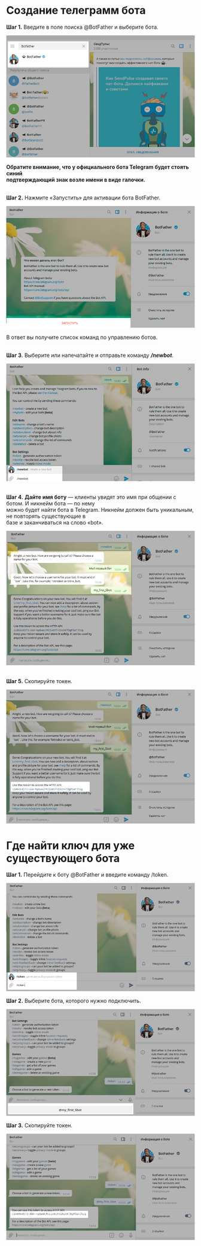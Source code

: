 # Создание телеграмм бота

**Шаг 1.** Введите в поле поиска @BotFather и выберите бота.

![](https://github.com/Daniil-Perevezentsev/ESP32-PowerSwitchForPC/blob/main/src/doc/picture/scr1-min.png?raw=true)

**Обратите внимание, что у официального бота Telegram будет стоять синий
</br>подтверждающий знак возле имени в виде галочки.**

</br>**Шаг 2.** Нажмите «Запустить» для активации бота BotFather.

![](https://github.com/Daniil-Perevezentsev/ESP32-PowerSwitchForPC/blob/main/src/doc/picture/scr3-min.png?raw=true)</br>

В ответ вы получите список команд по управлению ботов.

</br>**Шаг 3**. Выберите или напечатайте и отправьте команду ***/newbot***.

![](https://github.com/Daniil-Perevezentsev/ESP32-PowerSwitchForPC/blob/main/src/doc/picture/scr4-min.png?raw=true)</br>

</br>**Шаг 4.** **Дайте имя боту** — клиенты увидят это имя при общении с ботом. И никнейм бота — по нему</br> можно будет найти бота в Telegram. Никнейм должен быть уникальным, не повторять существующие в</br> базе и заканчиваться на слово «bot».

![](https://github.com/Daniil-Perevezentsev/ESP32-PowerSwitchForPC/blob/main/src/doc/picture/scr5-min.png?raw=true)</br>

</br>**Шаг 5.** Скопируйте токен.

![](https://github.com/Daniil-Perevezentsev/ESP32-PowerSwitchForPC/blob/main/src/doc/picture/scr6-min.png?raw=true)</br>


# Где найти ключ для уже существующего бота

**Шаг 1.** Перейдите к боту @BotFather и введите команду /token.

![](https://github.com/Daniil-Perevezentsev/ESP32-PowerSwitchForPC/blob/main/src/doc/picture/scr77.png?raw=true)</br>

**Шаг 2.** Выберите бота, которого нужно подключить.

![](https://github.com/Daniil-Perevezentsev/ESP32-PowerSwitchForPC/blob/main/src/doc/picture/scr88.png?raw=true)</br>

**Шаг 3.** Скопируйте токен.

![](https://github.com/Daniil-Perevezentsev/ESP32-PowerSwitchForPC/blob/main/src/doc/picture/scr99.png?raw=true)</br>